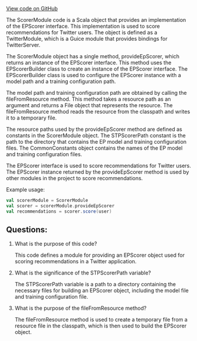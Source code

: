 [View code on GitHub](https://github.com/misbahsy/the-algorithm/follow-recommendations-service/server/src/main/scala/com/twitter/follow_recommendations/modules/ScorerModule.scala)

The ScorerModule code is a Scala object that provides an implementation of the EPScorer interface. This implementation is used to score recommendations for Twitter users. The object is defined as a TwitterModule, which is a Guice module that provides bindings for TwitterServer. 

The ScorerModule object has a single method, provideEpScorer, which returns an instance of the EPScorer interface. This method uses the EPScorerBuilder class to create an instance of the EPScorer interface. The EPScorerBuilder class is used to configure the EPScorer instance with a model path and a training configuration path. 

The model path and training configuration path are obtained by calling the fileFromResource method. This method takes a resource path as an argument and returns a File object that represents the resource. The fileFromResource method reads the resource from the classpath and writes it to a temporary file. 

The resource paths used by the provideEpScorer method are defined as constants in the ScorerModule object. The STPScorerPath constant is the path to the directory that contains the EP model and training configuration files. The CommonConstants object contains the names of the EP model and training configuration files. 

The EPScorer interface is used to score recommendations for Twitter users. The EPScorer instance returned by the provideEpScorer method is used by other modules in the project to score recommendations. 

Example usage:

```scala
val scorerModule = ScorerModule
val scorer = scorerModule.provideEpScorer
val recommendations = scorer.score(user)
```
## Questions: 
 1. What is the purpose of this code?
    
    This code defines a module for providing an EPScorer object used for scoring recommendations in a Twitter application.

2. What is the significance of the STPScorerPath variable?
    
    The STPScorerPath variable is a path to a directory containing the necessary files for building an EPScorer object, including the model file and training configuration file.

3. What is the purpose of the fileFromResource method?
    
    The fileFromResource method is used to create a temporary file from a resource file in the classpath, which is then used to build the EPScorer object.